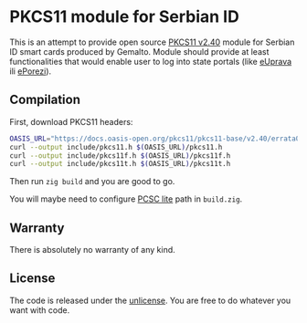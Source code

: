 # PKCS11 module for Serbian ID

This is an attempt to provide open source [PKCS11 v2.40](https://docs.oasis-open.org/pkcs11/pkcs11-base/v2.40/pkcs11-base-v2.40.html) module for Serbian ID smart cards produced by Gemalto. Module should provide at least functionalities that would enable user to log into state portals (like [eUprava](https://euprava.gov.rs/) ili [ePorezi](https://eporezi.purs.gov.rs/user/login.html)).

## Compilation

First, download PKCS11 headers:

```bash
OASIS_URL="https://docs.oasis-open.org/pkcs11/pkcs11-base/v2.40/errata01/os/include/pkcs11-v2.40"
curl --output include/pkcs11.h $(OASIS_URL)/pkcs11.h
curl --output include/pkcs11f.h $(OASIS_URL)/pkcs11f.h
curl --output include/pkcs11t.h $(OASIS_URL)/pkcs11t.h
```

Then run `zig build` and you are good to go.

You will maybe need to configure [PCSC lite](https://pcsclite.apdu.fr/) path in `build.zig`.

## Warranty

There is absolutely no warranty of any kind.

## License

The code is released under the [unlicense](LICENSE). You are free to do whatever you want with code.
